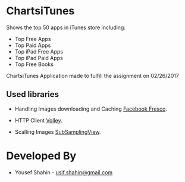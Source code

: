 # ChartsiTunes

Shows the top 50 apps in iTunes store including:
* Top Free Apps
* Top Paid Apps
* Top iPad Free Apps
* Top iPad Paid Apps
* Top Free Books

ChartsiTunes Application made to fulfill the assignment on 02/26/2017 

## Used libraries

* Handling Images downloading and Caching [Facebook Fresco](http://frescolib.org/index.html).

* HTTP Client [Volley](https://github.com/google/volley).

* Scalling Images [SubSamplingView](https://github.com/davemorrissey/subsampling-scale-image-view).


Developed By
============

* Yousef Shahin - <usif.shahin@gmail.com>
